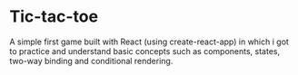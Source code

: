 # Tic-tac-toe

A simple first game built with React (using create-react-app) in which i got to practice and understand basic concepts such as components, states, two-way binding and conditional rendering.
